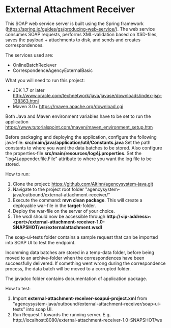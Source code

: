 # External Attachment Receiver
This SOAP web service server is built using the Spring framework (https://spring.io/guides/gs/producing-web-service/).
The web service consumes SOAP requests, performs XML-validation based on XSD-files, saves the payload + attachments to disk, and sends and creates correspondences.

The services used are:
- OnlineBatchReciever
- CorrespondenceAgencyExternalBasic

What you will need to run this project:

- JDK 1.7 or later http://www.oracle.com/technetwork/java/javase/downloads/index-jsp-138363.html
- Maven 3.0+ https://maven.apache.org/download.cgi

Both Java and Maven environment variables have to be set to run the application https://www.tutorialspoint.com/maven/maven_environment_setup.htm

Before packaging and deploying the application, configure the following java-file: **src/main/java/application/util/Constants.java**
Set the path constants to where you want the data batches to be stored.
Also configure the properties-file **src/main/resources/log4j.properties**. Set the "log4j.appender.file.File" attribute to where you want the log file to be stored.

How to run:

1. Clone the project: https://github.com/Altinn/agencysystem-java.git
1. Navigate to the project root folder "agencysystem-java/outbound/external-attachment-receiver/"
2. Execute the command: **mvn clean package**. This will create a deployable war-file in the **target**-folder.
3. Deploy the war-file on the server of your choice.
4. The wsdl should now be accessible through **http://\<ip-address>:\<port>/external-attachment-receiver-1.0-SNAPSHOT/ws/externalattachment.wsdl**

The soap-ui-tests folder contains a sample request that can be imported into SOAP UI to test the endpoint.

Incomming data batches are stored in a temp-data folder, before being moved to an archive-folder when the correspondences have been successfully delivered. If something went wrong during the correspondence process, the data batch will be moved to a corrupted folder.


The javadoc folder contains documentation of application package.

How to test:

1. Import **external-attachment-receiver-soapui-project.xml** from "agencysystem-java/outbound/external-attachment-receiver/soap-ui-tests" into soap UI.
2. Run Request 1 towards the running server. E.g. http://localhost:8080/external-attachment-receiver-1.0-SNAPSHOT/ws
